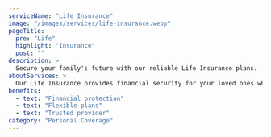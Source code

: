 ```yaml
---
serviceName: "Life Insurance"
image: "/images/services/life-insurance.webp"
pageTitle:
  pre: "Life"
  highlight: "Insurance"
  post: ""
description: >
  Secure your family's future with our reliable Life Insurance plans.
aboutServices: >
  Our Life Insurance provides financial security for your loved ones when you’re no longer there.
benefits:
  - text: "Financial protection"
  - text: "Flexible plans"
  - text: "Trusted provider"
category: "Personal Coverage"
---
```

